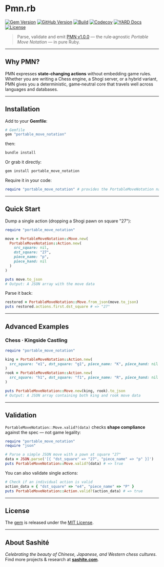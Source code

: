 # Pmn.rb

[![Gem Version](https://img.shields.io/gem/v/portable_move_notation.svg?logo=rubygems)](https://rubygems.org/gems/portable_move_notation)
[![GitHub Version](https://img.shields.io/github/v/tag/sashite/pmn.rb?label=GitHub\&logo=github)](https://github.com/sashite/pmn.rb/tags)
[![Build](https://github.com/sashite/pmn.rb/actions/workflows/main.yml/badge.svg?branch=main)](https://github.com/sashite/pmn.rb/actions/workflows/main.yml)
[![Codecov](https://img.shields.io/codecov/c/github/sashite/pmn.rb?logo=codecov)](https://codecov.io/gh/sashite/pmn.rb)
[![YARD Docs](https://img.shields.io/badge/YARD-Documentation-blue.svg?logo=ruby)](https://rubydoc.info/github/sashite/pmn.rb/main)
[![License](https://img.shields.io/github/license/sashite/pmn.rb?label=License)](https://github.com/sashite/pmn.rb/raw/main/LICENSE.md)

> Parse, validate and emit [PMN v1.0.0](https://sashite.dev/documents/pmn/1.0.0/) — the rule‑agnostic *Portable Move Notation* — in pure Ruby.

---

## Why PMN?

PMN expresses **state‑changing actions** without embedding game rules. Whether you are writing a Chess engine, a Shogi server, or a hybrid variant, PMN gives you a deterministic, game‑neutral core that travels well across languages and databases.

---

## Installation

Add to your **Gemfile**:

```ruby
# Gemfile
gem "portable_move_notation"
```

then:

```bash
bundle install
```

Or grab it directly:

```bash
gem install portable_move_notation
```

Require it in your code:

```ruby
require "portable_move_notation" # provides the PortableMoveNotation namespace
```

---

## Quick Start

Dump a single action (dropping a Shogi pawn on square "27"):

```ruby
require "portable_move_notation"

move = PortableMoveNotation::Move.new(
  PortableMoveNotation::Action.new(
    src_square: nil,
    dst_square: "27",
    piece_name: "p",
    piece_hand: nil
  )
)

puts move.to_json
# Output: A JSON array with the move data
```

Parse it back:

```ruby
restored = PortableMoveNotation::Move.from_json(move.to_json)
puts restored.actions.first.dst_square # => "27"
```

---

## Advanced Examples

### Chess · Kingside Castling

```ruby
require "portable_move_notation"

king = PortableMoveNotation::Action.new(
  src_square: "e1", dst_square: "g1", piece_name: "K", piece_hand: nil
)
rook = PortableMoveNotation::Action.new(
  src_square: "h1", dst_square: "f1", piece_name: "R", piece_hand: nil
)

puts PortableMoveNotation::Move.new(king, rook).to_json
# Output: A JSON array containing both king and rook move data
```

---

## Validation

`PortableMoveNotation::Move.valid?(data)` checks **shape compliance** against the spec — not game legality:

```ruby
require "portable_move_notation"
require "json"

# Parse a simple JSON move with a pawn at square "27"
data = JSON.parse('[{ "dst_square" => "27", "piece_name" => "p" }]')
puts PortableMoveNotation::Move.valid?(data) # => true
```

You can also validate single actions:

```ruby
# Check if an individual action is valid
action_data = { "dst_square" => "e4", "piece_name" => "P" }
puts PortableMoveNotation::Action.valid?(action_data) # => true
```

---

## License

The [gem](https://rubygems.org/gems/portable_move_notation) is released under the [MIT License](https://opensource.org/licenses/MIT).

---

## About Sashité

*Celebrating the beauty of Chinese, Japanese, and Western chess cultures.*
Find more projects & research at **[sashite.com](https://sashite.com/)**.
